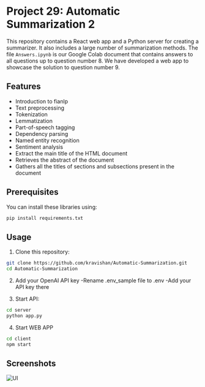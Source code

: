# Project 29: Automatic Summarization 2

This repository contains a React web app and a Python server for creating a summarizer. It also includes a large number of summarization methods. The file `Answers.ipynb` is our Google Colab document that contains answers to all questions up to question number 8. We have developed a web app to showcase the solution to question number 9.

## Features

* Introduction to fianlp
* Text preprocessing
* Tokenization
* Lemmatization
* Part-of-speech tagging
* Dependency parsing
* Named entity recognition
* Sentiment analysis
* Extract the main title of the HTML document
* Retrieves the abstract of the document
* Gathers all the titles of sections and subsections present in the document

## Prerequisites

You can install these libraries using:

```bash
pip install requirements.txt
```

## Usage

1. Clone this repository:
```bash
git clone https://github.com/kravishan/Automatic-Summarization.git
cd Automatic-Summarization
```

2. Add your OpenAI API key
-Rename .env_sample file to .env
-Add your API key there

4. Start API:
```bash
cd server
python app.py
```
4. Start WEB APP
```bash
cd client
npm start
```
## Screenshots 

![UI](https://github.com/kravishan/Automatic-Summarization/assets/125926016/887d8691-9750-408c-9968-d08d24898643)







   

